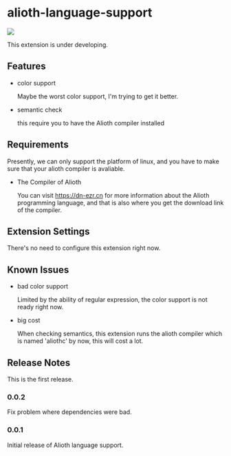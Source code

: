 # alioth-language-support

![](https://dn-ezr.cn/assets/img/icon_with_text.png)

This extension is under developing.

## Features

- color support

  Maybe the worst color support, I'm trying to get it better.

- semantic check
  
  this require you to have the Alioth compiler installed

## Requirements

Presently, we can only support the platform of linux, and you have to make sure that your alioth compiler is avaliable.

- The Compiler of Alioth

  You can visit https://dn-ezr.cn for more information about the Alioth programming language, and that is also where you get the download link of the compiler.

## Extension Settings

There's no need to configure this extension right now.

## Known Issues

- bad color support
  
  Limited by the ability of regular expression, the color support is not ready right now.

- big cost
  
  When checking semantics, this extension runs the alioth compiler which is named 'aliothc' by now, this will cost a lot.

## Release Notes

This is the first release.

### 0.0.2

Fix problem where dependencies were bad.

### 0.0.1

Initial release of Alioth language support.